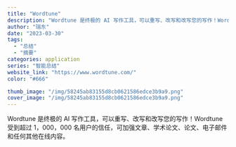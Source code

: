 ```yaml
---
title: "Wordtune"
description: "Wordtune 是终极的 AI 写作工具，可以重写、改写和改写您的写作！Wordtune 受到超过 1，000，000"
author: "瑞东"
date: "2023-03-30"
tags:
  - "总结"
  - "摘要"
categories: application
series: "智能总结"
website_link: "https://www.wordtune.com/"
color: "#666"

thumb_image: "/img/58245ab83155d8cb0621586edce3b9a9.png"
cover_image: "/img/58245ab83155d8cb0621586edce3b9a9.png"
---
```


Wordtune 是终极的 AI 写作工具，可以重写、改写和改写您的写作！Wordtune 受到超过 1，000，000 名用户的信任，可加强文章、学术论文、论文、电子邮件和任何其他在线内容。